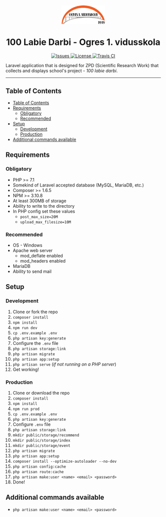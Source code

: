 <p align="center">
    <img src="https://github.com/CreepPork/simts.ogres1v.lv/blob/develop/resources/assets/images/logo.png" width="140" alt="Logo">
    <h1 align="center">100 Labie Darbi - Ogres 1. vidusskola</h1>
</p>

<p align="center">
    <a href="https://github.com/CreepPork/simts.ogres1v.lv/issues">
        <img src="https://img.shields.io/github/issues-raw/CreepPork/simts.ogres1v.lv.svg?style=flat-square&label=Issues" alt="Issues">
    </a>
    <a href="https://github.com/CreepPork/simts.ogres1v.lv/blob/develop/LICENSE">
        <img src="https://img.shields.io/github/license/CreepPork/simts.ogres1v.lv.svg?style=flat-square" alt="License">
    </a>
    <a href="https://www.travis-ci.com/CreepPork/simts.ogres1v.lv">
        <img src="https://img.shields.io/travis/CreepPork/simts.ogres1v.lv.svg?style=flat-square&label=Build" alt="Travis CI">
    </a>
</p>

Laravel application that is designed for ZPD (Scientific Research Work) that collects and displays school's project - _100 labie darbi_.

* * *

## Table of Contents
- [Table of Contents](#table-of-contents)
- [Requirements](#requirements)
    - [Obligatory](#obligatory)
    - [Recommended](#recommended)
- [Setup](#setup)
    - [Development](#development)
    - [Production](#production)
- [Additional commands available](#additional-commands-available)

## Requirements

### Obligatory
- PHP >= 7.1
- Somekind of Laravel accepted database (MySQL, MariaDB, etc.)
- Composer >= 1.6.5
- NPM >= 3.10.8
- At least 300MB of storage
- Ability to write to the directory
- In PHP config set these values
    - `post_max_size=20M`
    - `upload_max_filesize=10M`

### Recommended
- OS - Windows
- Apache web server
    - mod_deflate enabled
    - mod_headers enabled
- MariaDB
- Ability to send mail


## Setup

### Development
1. Clone or fork the repo
2. `composer install`
3. `npm install`
4. `npm run dev`
5. `cp .env.example .env`
6. `php artisan key:generate`
7. Configure the `.env` file
8. `php artisan storage:link`
9. `php artisan migrate`
10. `php artisan app:setup`
11. `php artisan serve` (_if not running on a PHP server_)
12. Get working!

### Production
1. Clone or download the repo
2. `composer install`
3. `npm install`
4. `npm run prod`
5. `cp .env.example .env`
6. `php artisan key:generate`
7. Configure `.env` file
8. `php artisan storage:link`
9. `mkdir public/storage/recommend`
10. `mkdir public/storage/index`
11. `mkdir public/storage/event`
12. `php artisan migrate`
13. `php artisan app:setup`
14. `composer install --optimize-autoloader --no-dev`
15. `php artisan config:cache`
16. `php artisan route:cache`
17. `php artisan make:user <name> <email> <password>`
18. Done!


## Additional commands available
- `php artisan make:user <name> <email> <password>`

